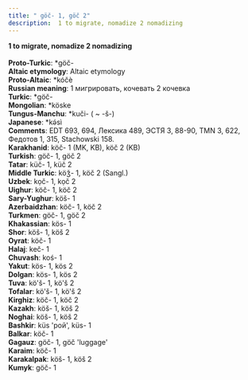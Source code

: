 ```yaml
---
title: " göč- 1, göč 2"
description:  1 to migrate, nomadize 2 nomadizing
---
```

<strong> 1 to migrate, nomadize 2 nomadizing</strong><br><br>
<strong>Proto-Turkic</strong>:  *göč-<br>
<strong>Altaic etymology</strong>:  Altaic etymology<br>
<strong> Proto-Altaic</strong>:  *kóčè<br>
<strong>Russian meaning</strong>:  1 мигрировать, кочевать 2 кочевка<br>
<strong>Turkic</strong>:  *göč-<br>
<strong>Mongolian</strong>:  *köske<br>
<strong>Tungus-Manchu</strong>:  *kuči- ( ~ -š-)<br>
<strong>Japanese</strong>:  *kǝ́sì<br>
<strong>Comments</strong>:  EDT 693, 694, Лексика 489, ЭСТЯ 3, 88-90, TMN 3, 622, Федотов 1, 315, Stachowski 158.<br>
<strong>Karakhanid</strong>:  köč- 1 (MK, KB), köč 2 (KB)<br>
<strong>Turkish</strong>:  göč- 1, göč 2<br>
<strong>Tatar</strong>:  küč- 1, küč 2<br>
<strong>Middle Turkic</strong>:  köǯ- 1, köč 2 (Sangl.)<br>
<strong>Uzbek</strong>:  kọč- 1, kọč 2<br>
<strong>Uighur</strong>:  köč- 1, köč 2<br>
<strong>Sary-Yughur</strong>:  köš- 1<br>
<strong>Azerbaidzhan</strong>:  köč- 1, köč 2<br>
<strong>Turkmen</strong>:  göč- 1, göč 2<br>
<strong>Khakassian</strong>:  kös- 1<br>
<strong>Shor</strong>:  köš- 1, köš 2<br>
<strong>Oyrat</strong>:  köč- 1<br>
<strong>Halaj</strong>:  keč- 1<br>
<strong>Chuvash</strong>:  koś- 1<br>
<strong>Yakut</strong>:  kös- 1, kös 2<br>
<strong>Dolgan</strong>:  kös- 1, kös 2<br>
<strong>Tuva</strong>:  kö'š- 1, kö'š 2<br>
<strong>Tofalar</strong>:  kö'š- 1, kö'š 2<br>
<strong>Kirghiz</strong>:  köč- 1, köč 2<br>
<strong>Kazakh</strong>:  köš- 1, köš 2<br>
<strong>Noghai</strong>:  köš- 1, köš 2<br>
<strong>Bashkir</strong>:  küs 'рой', küs- 1<br>
<strong>Balkar</strong>:  köč- 1<br>
<strong>Gagauz</strong>:  göč- 1, göč 'luggage'<br>
<strong>Karaim</strong>:  köč- 1<br>
<strong>Karakalpak</strong>:  köš- 1, köš 2<br>
<strong>Kumyk</strong>:  göč- 1<br>


